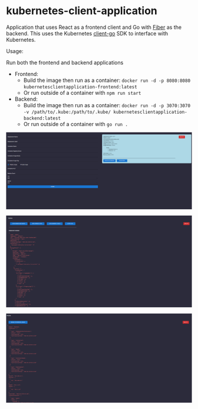# kubernetes-client-application

Application that uses React as a frontend client and Go with [Fiber](https://gofiber.io/) as the backend. This uses the Kubernetes [client-go](https://github.com/kubernetes/client-go) SDK to interface with Kubernetes.

Usage:

Run both the frontend and backend applications
- Frontend:
  - Build the image then run as a container: `docker run -d -p 8080:8080 kubernetesclientapplication-frontend:latest`
  - Or run outside of a container with `npm run start`
- Backend:
  - Build the image then run as a container: `docker run -d -p 3070:3070 -v /path/to/.kube:/path/to/.kube/ kubernetesclientapplication-backend:latest`
  - Or run outside of a container with `go run .`

![Home Dashboard](image.png)

![Deployment page](image-1.png)

![Pod page](image-2.png)